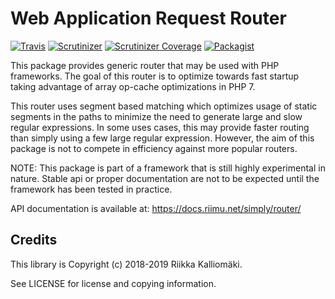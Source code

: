 # Web Application Request Router #

[![Travis](https://img.shields.io/travis/simply-framework/router.svg?style=flat-square)](https://travis-ci.org/simply-framework/router)
[![Scrutinizer](https://img.shields.io/scrutinizer/g/simply-framework/router.svg?style=flat-square)](https://scrutinizer-ci.com/g/simply-framework/router/)
[![Scrutinizer Coverage](https://img.shields.io/scrutinizer/coverage/g/simply-framework/router.svg?style=flat-square)](https://scrutinizer-ci.com/g/simply-framework/router/)
[![Packagist](https://img.shields.io/packagist/v/simply/router.svg?style=flat-square)](https://packagist.org/packages/simply/router)

This package provides generic router that may be used with PHP frameworks. The goal of this router is to optimize
towards fast startup taking advantage of array op-cache optimizations in PHP 7. 
 
This router uses segment based matching which optimizes usage of static segments in the paths to minimize the need to
generate large and slow regular expressions. In some uses cases, this may provide faster routing than simply using a few
large regular expression. However, the aim of this package is not to compete in efficiency against more popular routers.

NOTE: This package is part of a framework that is still highly experimental in nature. Stable api or proper
documentation are not to be expected until the framework has been tested in practice.

API documentation is available at: https://docs.riimu.net/simply/router/

## Credits
 
This library is Copyright (c) 2018-2019 Riikka Kalliomäki.

See LICENSE for license and copying information.
